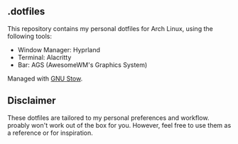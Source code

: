 ## .dotfiles

This repository contains my personal dotfiles for Arch Linux, using the following tools:

- Window Manager: Hyprland
- Terminal: Alacritty
- Bar: AGS (AwesomeWM's Graphics System)

Managed with [GNU Stow](https://www.gnu.org/software/stow/).

## Disclaimer

These dotfiles are tailored to my personal preferences and workflow. proably won't work out of the box for you. However, feel free to use them as a reference or for inspiration.
